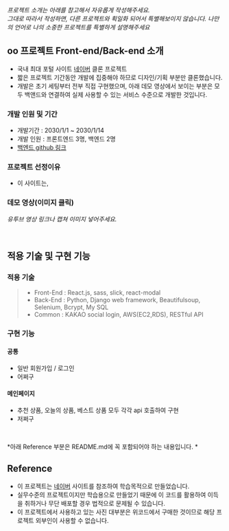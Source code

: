 *프로젝트 소개는 아래를 참고해서 자유롭게 작성해주세요.* <br>
*그대로 따라서 작성하면, 다른 프로젝트와 획일화 되어서 특별해보이지 않습니다. 나만의 언어로 나의 소중한 프로젝트를 특별하게 설명해주세요*

## oo 프로젝트 Front-end/Back-end 소개

- 국내 최대 포털 사이트 [네이버](https://www.naver.co.kr/) 클론 프로젝트
- 짧은 프로젝트 기간동안 개발에 집중해야 하므로 디자인/기획 부분만 클론했습니다.
- 개발은 초기 세팅부터 전부 직접 구현했으며, 아래 데모 영상에서 보이는 부분은 모두 백앤드와 연결하여 실제 사용할 수 있는 서비스 수준으로 개발한 것입니다.

### 개발 인원 및 기간

- 개발기간 : 2030/1/1 ~ 2030/1/14
- 개발 인원 : 프론트엔드 3명, 백엔드 2명
- [백엔드 github 링크]()

### 프로젝트 선정이유

- 이 사이트는,

### 데모 영상(이미지 클릭)

*유투브 영상 링크나 캡쳐 이미지 넣어주세요.*

<br>

## 적용 기술 및 구현 기능

### 적용 기술

> - Front-End : React.js, sass, slick, react-modal
> - Back-End : Python, Django web framework, Beautifulsoup, Selenium, Bcrypt, My SQL
> - Common : KAKAO social login, AWS(EC2,RDS), RESTful API



### 구현 기능

#### 공통

- 일반 회원가입 / 로그인
- 어쩌구


#### 메인페이지

- 추천 상품, 오늘의 상품, 베스트 상품 모두 각각 api 호출하여 구현
- 저쩌구

<br>

*아래 Reference 부분은 README.md에 꼭 포함되어야 하는 내용입니다. *
## Reference

- 이 프로젝트는 [네이버](http://naver.com) 사이트를 참조하여 학습목적으로 만들었습니다.
- 실무수준의 프로젝트이지만 학습용으로 만들었기 때문에 이 코드를 활용하여 이득을 취하거나 무단 배포할 경우 법적으로 문제될 수 있습니다.
- 이 프로젝트에서 사용하고 있는 사진 대부분은 위코드에서 구매한 것이므로 해당 프로젝트 외부인이 사용할 수 없습니다.
